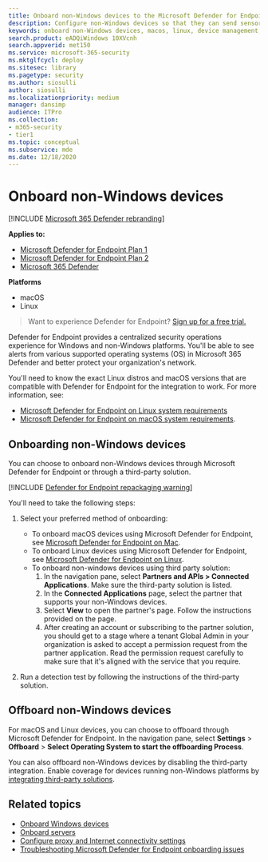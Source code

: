 ```yaml
---
title: Onboard non-Windows devices to the Microsoft Defender for Endpoint service
description: Configure non-Windows devices so that they can send sensor data to the Microsoft Defender for Endpoint service.
keywords: onboard non-Windows devices, macos, linux, device management, configure Microsoft Defender for Endpoint devices
search.product: eADQiWindows 10XVcnh
search.appverid: met150
ms.service: microsoft-365-security
ms.mktglfcycl: deploy
ms.sitesec: library
ms.pagetype: security
ms.author: siosulli
author: siosulli
ms.localizationpriority: medium
manager: dansimp
audience: ITPro
ms.collection: 
- m365-security
- tier1
ms.topic: conceptual
ms.subservice: mde
ms.date: 12/18/2020
---
```


# Onboard non-Windows devices

[!INCLUDE [Microsoft 365 Defender rebranding](../../includes/microsoft-defender.md)]


**Applies to:**

- [Microsoft Defender for Endpoint Plan 1](https://go.microsoft.com/fwlink/p/?linkid=2154037)
- [Microsoft Defender for Endpoint Plan 2](https://go.microsoft.com/fwlink/p/?linkid=2154037)
- [Microsoft 365 Defender](https://go.microsoft.com/fwlink/?linkid=2118804)

**Platforms**
- macOS
- Linux

> Want to experience Defender for Endpoint? [Sign up for a free trial.](https://signup.microsoft.com/create-account/signup?products=7f379fee-c4f9-4278-b0a1-e4c8c2fcdf7e&ru=https://aka.ms/MDEp2OpenTrial?ocid=docs-wdatp-nonwindows-abovefoldlink)

Defender for Endpoint provides a centralized security operations experience for Windows and non-Windows platforms. You'll be able to see alerts from various supported operating systems (OS) in Microsoft 365 Defender and better protect your organization's network.

You'll need to know the exact Linux distros and macOS versions that are compatible with Defender for Endpoint for the integration to work. For more information, see:

- [Microsoft Defender for Endpoint on Linux system requirements](microsoft-defender-endpoint-linux.md#system-requirements)
- [Microsoft Defender for Endpoint on macOS system requirements](microsoft-defender-endpoint-mac.md#system-requirements).

## Onboarding non-Windows devices

You can choose to onboard non-Windows devices through Microsoft Defender for Endpoint or through a third-party solution.

[!INCLUDE [Defender for Endpoint repackaging warning](../../includes/repackaging-warning.md)]


You'll need to take the following steps:

1.	Select your preferred method of onboarding:
    - To onboard macOS devices using Microsoft Defender for Endpoint, see [Microsoft Defender for Endpoint on Mac](/microsoft-365/security/defender-endpoint/microsoft-defender-endpoint-mac).
    - To onboard Linux devices using Microsoft Defender for Endpoint, see [Microsoft Defender for Endpoint on Linux](/microsoft-365/security/defender-endpoint/microsoft-defender-endpoint-linux).
    - To onboard non-windows devices using third party solution:
        1.	In the navigation pane, select **Partners and APIs > Connected Applications**. Make sure the third-party solution is listed.
        2.	In the **Connected Applications** page, select the partner that supports your non-Windows devices.
        3.	Select **View** to open the partner's page. Follow the instructions provided on the page.
        4.	After creating an account or subscribing to the partner solution, you should get to a stage where a tenant Global Admin in your organization is asked to accept a permission request from the partner application. Read the permission request carefully to make sure that it's aligned with the service that you require.


2. Run a detection test by following the instructions of the third-party solution.

## Offboard non-Windows devices

For macOS and Linux devices, you can choose to offboard through Microsoft Defender for Endpoint. In the navigation pane, select **Settings** \> **Offboard** \> **Select Operating System to start the offboarding Process**.

You can also offboard non-Windows devices by disabling the third-party integration. Enable coverage for devices running non-Windows platforms by [integrating third-party solutions](https://security.microsoft.com/interoperability/partners).

## Related topics
- [Onboard Windows devices](configure-endpoints.md)
- [Onboard servers](configure-server-endpoints.md)
- [Configure proxy and Internet connectivity settings](configure-proxy-internet.md)
- [Troubleshooting Microsoft Defender for Endpoint onboarding issues](troubleshoot-onboarding.md)
